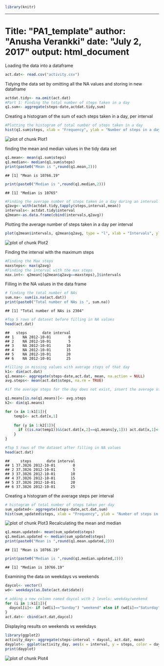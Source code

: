 
```r
library(knitr)
```
---
Title: "PA1_template"
author: "Anusha Verankki"
date: "July 2, 2017"
output: html_document
==================================================================================
Loading the data into a dataframe

```r
act.dat<- read.csv("activity.csv")
```

Tidying the data set by omitting all the NA values and storing in new dataframe

```r
actdat.tidy<- na.omit(act.dat)
#Part 1: Finding the total number of steps taken in a day
q1.sum<- aggregate(steps~date,actdat.tidy,sum)
```

Creating a histogram of the sum of each steps taken in a day, per interval

```r
#Plotting the histogram of total number of steps taken in a day 
hist(q1.sum$steps, xlab = "Frequency", ylab = "Number of steps in a day", main = "Plot 1: Total steps taken per day")
```

![plot of chunk Plot1](figure/Plot1-1.png)

finding the mean and median values in the tidy data set

```r
q1.mean<- mean(q1.sum$steps)
q1.median<- median(q1.sum$steps)
print(paste0("Mean is ",round(q1.mean,2)))
```

```
## [1] "Mean is 10766.19"
```

```r
print(paste0("Median is ",round(q1.median,2)))
```

```
## [1] "Median is 10765"
```

```r
#Finding the average number of steps taken in a day during an interval
q2avg<- with(actdat.tidy,tapply(steps,interval,mean))
intervals<- actdat.tidy$interval
q2mean<-as.data.frame(cbind(intervals,q2avg))
```
Plotting the average number of steps taken in a day per interval

```r
plot(q2mean$intervals, q2mean$q2avg, type = "l", xlab = "Intervals", ylab = "average steps", main = "Plot 2: Avg number of steps per interval")
```

![plot of chunk Plot2](figure/Plot2-1.png)

Finding the interval with the maximum steps

```r
#Finding the Max steps
maxsteps<- max(q2avg)
#Finding the interval with the max steps
max.int<- q2mean[(q2mean$q2avg==maxsteps),]$intervals
```

Filling in the NA values in the data frame

```r
# finding the total number of NAs 
sum.na<- sum(is.na(act.dat))
print(paste0("Total number of NAs is ", sum.na))
```

```
## [1] "Total number of NAs is 2304"
```

```r
#Top 5 rows of dataset before filling in NA values
head(act.dat)
```

```
##   steps       date interval
## 1    NA 2012-10-01        0
## 2    NA 2012-10-01        5
## 3    NA 2012-10-01       10
## 4    NA 2012-10-01       15
## 5    NA 2012-10-01       20
## 6    NA 2012-10-01       25
```

```r
#filling in missing values with average steps of that day
k1<- dim(act.dat)
q1.means<- aggregate(steps~date,act.dat, mean, na.action = NULL)
avg.steps<- mean(act.dat$steps, na.rm = TRUE)

#if the average steps for the day does not exist, insert the average steps for the dataset

q1.means[is.na(q1.means)]<- avg.steps
k2<- dim(q1.means)

for (x in 1:k1[1]){
    temp1<- act.dat[x,1]
    
    for (y in 1:k2[1]){
      if ((is.na(temp1))&&(act.dat[x,2]==q1.means[y,1])) act.dat[x,1]<- q1.means[y,2]
    }
}

#Top 5 rows of the dataset after filling in NA values
head(act.dat)
```

```
##     steps       date interval
## 1 37.3826 2012-10-01        0
## 2 37.3826 2012-10-01        5
## 3 37.3826 2012-10-01       10
## 4 37.3826 2012-10-01       15
## 5 37.3826 2012-10-01       20
## 6 37.3826 2012-10-01       25
```

Creating a histogram of the average steps per interval

```r
# histogram of total number of steps taken per day
sum_updated<- aggregate(steps~date,act.dat,sum)
hist(sum_updated$steps, xlab = "Frequency", ylab = "Number of steps in a day", main = "Plot 3: Total steps taken")
```

![plot of chunk Plot3](figure/Plot3-1.png)
Recalculating the mean and median

```r
q1.mean.updated<- mean(sum_updated$steps)
q1.median.updated <- median(sum_updated$steps)
print(paste0("Mean is ",round(q1.mean.updated,2)))
```

```
## [1] "Mean is 10766.19"
```

```r
print(paste0("Median is ",round(q1.median.updated,2)))
```

```
## [1] "Median is 10766.19"
```

Examining the data on weekdays vs weekends 


```r
daycol<- vector()
wd<- weekdays(as.Date(act.dat$date))

# adding a new column named daycol with 2 levels: weekday/weekend
for (i in 1:k1[1]){
  daycol[i]<- if (wd[i]=="Sunday") "weekend" else if (wd[i]=="Saturday") "weekend" else "weekday"
}
act.dat<- cbind(act.dat,daycol)
```
Displaying results on weekends vs weekdays 

```r
library(ggplot2)
activity_day<- aggregate(steps~interval + daycol, act.dat, mean)
dayplot<- ggplot(activity_day, aes(x = interval, y = steps, color = daycol))+geom_line()+labs (x = "Interval", y = "avg steps", title = "Plot 4: Avg steps per interval(weekdays vs weekdays)")
print(dayplot)
```

![plot of chunk Plot4](figure/Plot4-1.png)
